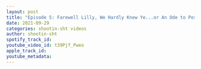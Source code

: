 ```yaml
---
layout: post
title: "Episode 5: Farewell Lilly, We Hardly Knew Ye...or An Ode to Possessed Cotton and Polyester"
date: 2021-09-29
categories: shootin-sht videos
author: shootin-sht
spotify_track_id: 
youtube_video_id: t39Pjf_Pweo
apple_track_id: 
youtube_metadata: 
---
```


